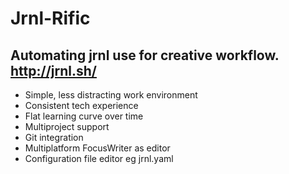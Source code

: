 # Jrnl-Rific

## Automating jrnl use for creative workflow. http://jrnl.sh/

* Simple, less distracting work environment
* Consistent tech experience
* Flat learning curve over time
* Multiproject support
* Git integration
* Multiplatform FocusWriter as editor
* Configuration file editor eg jrnl.yaml
